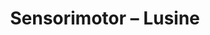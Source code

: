 ---
title: Sensorimotor – Lusine

template: album

album:
	preview: https://itun.es/au/MyB7ib?i=1223538781
---